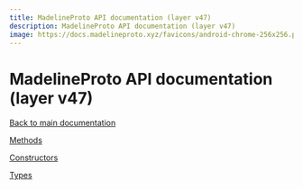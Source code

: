 ```yaml
---
title: MadelineProto API documentation (layer v47)
description: MadelineProto API documentation (layer v47)
image: https://docs.madelineproto.xyz/favicons/android-chrome-256x256.png
---
```

# MadelineProto API documentation (layer v47)

[Back to main documentation](..)  


[Methods](methods/)

[Constructors](constructors/)

[Types](types/)

